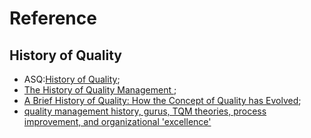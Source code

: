 # Reference
## History of Quality
* ASQ:[History of Quality](http://asq.org/learn-about-quality/history-of-quality/overview/overview.html);
* [The History of Quality Management
](http://qualitymanagementsystem.com/total-quality-management/the-history-of-quality-management/);
* [A Brief History of Quality: How the Concept of Quality has Evolved](https://www.processexcellencenetwork.com/lean-six-sigma-business-transformation/articles/a-brief-history-of-quality-how-the-concept-of-qual);
* [quality management history, gurus, TQM theories, process improvement, and organizational 'excellence'](http://www.businessballs.com/qualitymanagement.htm)
